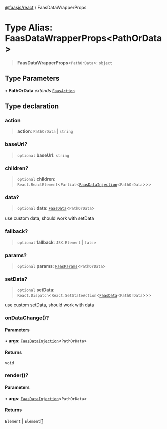 [@faasjs/react](../README.md) / FaasDataWrapperProps

# Type Alias: FaasDataWrapperProps\<PathOrData\>

> **FaasDataWrapperProps**\<`PathOrData`\>: `object`

## Type Parameters

• **PathOrData** *extends* [`FaasAction`](FaasAction.md)

## Type declaration

### action

> **action**: `PathOrData` \| `string`

### baseUrl?

> `optional` **baseUrl**: `string`

### children?

> `optional` **children**: `React.ReactElement`\<`Partial`\<[`FaasDataInjection`](FaasDataInjection.md)\<`PathOrData`\>\>\>

### data?

> `optional` **data**: [`FaasData`](FaasData.md)\<`PathOrData`\>

use custom data, should work with setData

### fallback?

> `optional` **fallback**: `JSX.Element` \| `false`

### params?

> `optional` **params**: [`FaasParams`](FaasParams.md)\<`PathOrData`\>

### setData?

> `optional` **setData**: `React.Dispatch`\<`React.SetStateAction`\<[`FaasData`](FaasData.md)\<`PathOrData`\>\>\>

use custom setData, should work with data

### onDataChange()?

#### Parameters

• **args**: [`FaasDataInjection`](FaasDataInjection.md)\<`PathOrData`\>

#### Returns

`void`

### render()?

#### Parameters

• **args**: [`FaasDataInjection`](FaasDataInjection.md)\<`PathOrData`\>

#### Returns

`Element` \| `Element`[]

